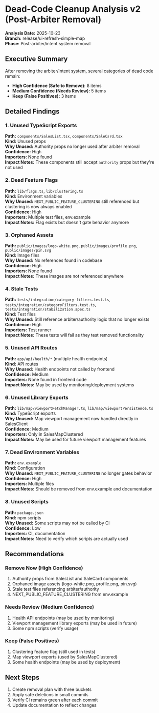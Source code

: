 # Dead-Code Cleanup Analysis v2 (Post-Arbiter Removal)

**Analysis Date:** 2025-10-23  
**Branch:** release/ui-refresh-simple-map  
**Phase:** Post-arbiter/intent system removal

## Executive Summary

After removing the arbiter/intent system, several categories of dead code remain:
- **High Confidence (Safe to Remove):** 8 items
- **Medium Confidence (Needs Review):** 5 items  
- **Keep (False Positives):** 3 items

## Detailed Findings

### 1. Unused TypeScript Exports

**Path:** `components/SalesList.tsx`, `components/SaleCard.tsx`  
**Kind:** Unused props  
**Why Unused:** Authority props no longer used after arbiter removal  
**Confidence:** High  
**Importers:** None found  
**Impact Notes:** These components still accept `authority` props but they're not used

### 2. Dead Feature Flags

**Path:** `lib/flags.ts`, `lib/clustering.ts`  
**Kind:** Environment variables  
**Why Unused:** `NEXT_PUBLIC_FEATURE_CLUSTERING` still referenced but clustering is now always enabled  
**Confidence:** High  
**Importers:** Multiple test files, env.example  
**Impact Notes:** Flag exists but doesn't gate behavior anymore

### 3. Orphaned Assets

**Path:** `public/images/logo-white.png`, `public/images/profile.png`, `public/images/pin.svg`  
**Kind:** Image files  
**Why Unused:** No references found in codebase  
**Confidence:** High  
**Importers:** None found  
**Impact Notes:** These images are not referenced anywhere

### 4. Stale Tests

**Path:** `tests/integration/category-filters.test.ts`, `tests/integration/categoryFilters.test.ts`, `tests/integration/stabilization.spec.ts`  
**Kind:** Test files  
**Why Unused:** Still reference arbiter/authority logic that no longer exists  
**Confidence:** High  
**Importers:** Test runner  
**Impact Notes:** These tests will fail as they test removed functionality

### 5. Unused API Routes

**Path:** `app/api/health/*` (multiple health endpoints)  
**Kind:** API routes  
**Why Unused:** Health endpoints not called by frontend  
**Confidence:** Medium  
**Importers:** None found in frontend code  
**Impact Notes:** May be used by monitoring/deployment systems

### 6. Unused Library Exports

**Path:** `lib/map/viewportFetchManager.ts`, `lib/map/viewportPersistence.ts`  
**Kind:** TypeScript exports  
**Why Unused:** Map viewport management now handled directly in SalesClient  
**Confidence:** Medium  
**Importers:** Only in SalesMapClustered  
**Impact Notes:** May be used for future viewport management features

### 7. Dead Environment Variables

**Path:** `env.example`  
**Kind:** Configuration  
**Why Unused:** `NEXT_PUBLIC_FEATURE_CLUSTERING` no longer gates behavior  
**Confidence:** High  
**Importers:** Multiple files  
**Impact Notes:** Should be removed from env.example and documentation

### 8. Unused Scripts

**Path:** `package.json`  
**Kind:** npm scripts  
**Why Unused:** Some scripts may not be called by CI  
**Confidence:** Low  
**Importers:** CI, documentation  
**Impact Notes:** Need to verify which scripts are actually used

## Recommendations

### Remove Now (High Confidence)
1. Authority props from SalesList and SaleCard components
2. Orphaned image assets (logo-white.png, profile.png, pin.svg)
3. Stale test files referencing arbiter/authority
4. NEXT_PUBLIC_FEATURE_CLUSTERING from env.example

### Needs Review (Medium Confidence)
1. Health API endpoints (may be used by monitoring)
2. Viewport management library exports (may be used in future)
3. Some npm scripts (verify usage)

### Keep (False Positives)
1. Clustering feature flag (still used in tests)
2. Map viewport exports (used by SalesMapClustered)
3. Some health endpoints (may be used by deployment)

## Next Steps

1. Create removal plan with three buckets
2. Apply safe deletions in small commits
3. Verify CI remains green after each commit
4. Update documentation to reflect changes
